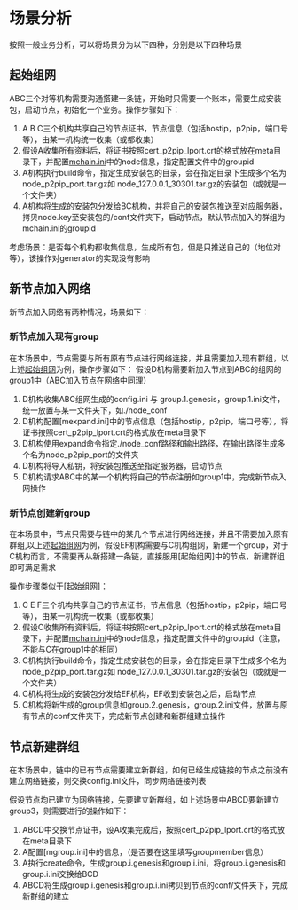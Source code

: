 # 场景分析

按照一般业务分析，可以将场景分为以下四种，分别是以下四种场景

## 起始组网
ABC三个对等机构需要沟通搭建一条链，开始时只需要一个账本，需要生成安装包，启动节点，初始化一个业务。操作步骤如下：

1. A B C三个机构共享自己的节点证书，节点信息（包括hostip，p2pip，端口号等），由某一机构统一收集（或都收集）
2. 假设A收集所有资料后，将证书按照cert_p2pip_lport.crt的格式放在meta目录下，并配置[mchain.ini](见配置文件)中的node信息，指定配置文件中的groupid
3. A机构执行build命令，指定生成安装包的目录，会在指定目录下生成多个名为node_p2pip_port.tar.gz如 node_127.0.0.1_30301.tar.gz的安装包（或就是一个文件夹）
4. A机构将生成的安装包分发给BC机构，并将自己的安装包推送至对应服务器，拷贝node.key至安装包的/conf文件夹下，启动节点，默认节点加入的群组为mchain.ini的groupid

考虑场景：是否每个机构都收集信息，生成所有包，但是只推送自己的（地位对等），该操作对generator的实现没有影响

## 新节点加入网络
新节点加入网络有两种情况，场景如下：
### 新节点加入现有group
在本场景中，节点需要与所有原有节点进行网络连接，并且需要加入现有群组，以上述[起始组网]()为例，操作步骤如下：
假设D机构需要新加入节点到ABC的组网的group1中（ABC加入节点在网络中同理）


1. D机构收集ABC组网生成的config.ini 与 group.1.genesis，group.1.ini文件，统一放置与某一文件夹下，如./node_conf
2. D机构配置[mexpand.ini]中的节点信息（包括hostip，p2pip，端口号等），将证书按照cert_p2pip_lport.crt的格式放在meta目录下
3. D机构使用expand命令指定./node_conf路径和输出路径，在输出路径生成多个名为node_p2pip_port的文件夹
4. D机构将导入私钥，将安装包推送至指定服务器，启动节点
5. D机构请求ABC中的某一个机构将自己的节点注册如group1中，完成新节点入网操作

### 新节点创建新group
在本场景中，节点只需要与链中的某几个节点进行网络连接，并且不需要加入原有群组,以上述[起始组网]()为例，假设EF机构需要与C机构组网，新建一个group，对于C机构而言，不需要再从新搭建一条链，直接服用[起始组网]中的节点，新建群组即可满足需求

操作步骤类似于[起始组网]：

1. C E F三个机构共享自己的节点证书，节点信息（包括hostip，p2pip，端口号等），由某一机构统一收集（或都收集）
2. 假设C收集所有资料后，将证书按照cert_p2pip_lport.crt的格式放在meta目录下，并配置[mchain.ini](见配置文件)中的node信息，指定配置文件中的groupid（注意，不能与C在group1中的相同）
3. C机构执行build命令，指定生成安装包的目录，会在指定目录下生成多个名为node_p2pip_port.tar.gz如 node_127.0.0.1_30301.tar.gz的安装包（或就是一个文件夹）
4. C机构将生成的安装包分发给EF机构，EF收到安装包之后，启动节点
5. C机构将新生成的group信息如group.2.genesis，group.2.ini文件，放置与原有节点的conf文件夹下，完成新节点创建和新群组建立操作

## 节点新建群组
在本场景中，链中的已有节点需要建立新群组，如何已经生成链接的节点之前没有建立网络链接，则交换config.ini文件，同步网络链接列表

假设节点均已建立为网络链接，先要建立新群组，如上述场景中ABCD要新建立group3，则需要进行的操作如下：

1. ABCD中交换节点证书，设A收集完成后，按照cert_p2pip_lport.crt的格式放在meta目录下
2. A配置[mgroup.ini]中的信息，（是否要在这里填写groupmember信息）
3. A执行create命令，生成group.i.genesis和group.i.ini，将group.i.genesis和group.i.ini交换给BCD
4. ABCD将生成group.i.genesis和group.i.ini拷贝到节点的conf/文件夹下，完成新群组的建立